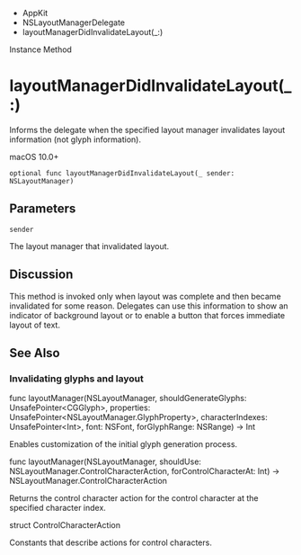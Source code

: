 

- AppKit
- NSLayoutManagerDelegate
-  layoutManagerDidInvalidateLayout(\_:) 

Instance Method

# layoutManagerDidInvalidateLayout(\_:)

Informs the delegate when the specified layout manager invalidates layout information (not glyph information).

macOS 10.0+

``` source
optional func layoutManagerDidInvalidateLayout(_ sender: NSLayoutManager)
```

## Parameters 

`sender`  

The layout manager that invalidated layout.

## Discussion

This method is invoked only when layout was complete and then became invalidated for some reason. Delegates can use this information to show an indicator of background layout or to enable a button that forces immediate layout of text.

## See Also

### Invalidating glyphs and layout

func layoutManager(NSLayoutManager, shouldGenerateGlyphs: UnsafePointer&lt;CGGlyph>, properties: UnsafePointer&lt;NSLayoutManager.GlyphProperty>, characterIndexes: UnsafePointer&lt;Int>, font: NSFont, forGlyphRange: NSRange) -> Int

Enables customization of the initial glyph generation process.

func layoutManager(NSLayoutManager, shouldUse: NSLayoutManager.ControlCharacterAction, forControlCharacterAt: Int) -> NSLayoutManager.ControlCharacterAction

Returns the control character action for the control character at the specified character index.

struct ControlCharacterAction

Constants that describe actions for control characters.

